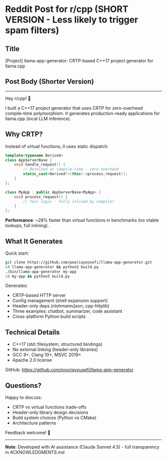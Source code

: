 # Reddit Post for r/cpp (SHORT VERSION - Less likely to trigger spam filters)

## Title
[Project] llama-app-generator: CRTP-based C++17 project generator for llama.cpp

## Post Body (Shorter Version)

---

Hey r/cpp! 👋

I built a C++17 project generator that uses CRTP for zero-overhead compile-time polymorphism. It generates production-ready applications for llama.cpp (local LLM inference).

## Why CRTP?

Instead of virtual functions, it uses static dispatch:

```cpp
template<typename Derived>
class AppServerBase {
    void handle_request() {
        // Resolved at compile-time - zero overhead
        static_cast<Derived*>(this)->process_request();
    }
};

class MyApp : public AppServerBase<MyApp> {
    void process_request() {
        // Your logic - fully inlined by compiler
    }
};
```

**Performance**: ~28% faster than virtual functions in benchmarks (no vtable lookups, full inlining).

## What It Generates

Quick start:
```bash
git clone https://github.com/pooriayousefi/llama-app-generator.git
cd llama-app-generator && python3 build.py
./bin/llama-app-generator my-app
cd my-app && python3 build.py
```

Generates:
- CRTP-based HTTP server
- Config management (shell expansion support)
- Header-only deps (nlohmann/json, cpp-httplib)
- Three examples: chatbot, summarizer, code assistant
- Cross-platform Python build scripts

## Technical Details

- C++17 (std::filesystem, structured bindings)
- No external linking (header-only libraries)
- GCC 9+, Clang 10+, MSVC 2019+
- Apache 2.0 license

GitHub: https://github.com/pooriayousefi/llama-app-generator

## Questions?

Happy to discuss:
- CRTP vs virtual functions trade-offs
- Header-only library design decisions
- Build system choices (Python vs CMake)
- Architecture patterns

Feedback welcome! 🚀

---

**Note**: Developed with AI assistance (Claude Sonnet 4.5) - full transparency in ACKNOWLEDGMENTS.md
